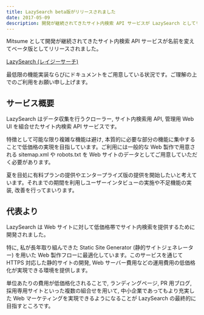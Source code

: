 ```yaml
---
title: LazySearch beta版がリリースされました
date: 2017-05-09
description: 開発が継続されてきたサイト内検索 API サービスが LazySearch としてリリースされました。
---
```


Mitsume として開発が継続されてきたサイト内検索 API サービスが名前を変えてベータ版としてリリースされました。

[LazySearch \(レイジーサーチ\)](https://lazysear.ch/)

最低限の機能実装ならびにドキュメントをご用意している状況です。ご理解の上でのご利用をお願い申し上げます。

## サービス概要

LazySearch はデータ収集を行うクローラー, サイト内検索用 API, 管理用 Web UI を組合せたサイト内検索 API サービスです。

特徴として可能な限り複雑な機能は避け, 本質的に必要な部分の機能に集中することで低価格の実現を目指しています。ご利用には一般的な Web 製作で用意される sitemap.xml や robots.txt を Web サイトのデータとしてご用意していただく必要があります。

夏を目処に有料プランの提供やエンタープライズ版の提供を開始したいと考えています。それまでの期間を利用しユーザーインタビューの実施や不足機能の実装, 改善を行ってまいります。

## 代表より

LazySearch は Web サイトに対して低価格帯でサイト内検索を提供するために開発されました。

特に, 私が長年取り組んできた Static Site Generator (静的サイトジェネレーター) を用いた Web 製作フローに最適化しています。このサービスを通じて HTTPS 対応した静的サイトの開発, Web サーバー費用などの運用費用の低価格化が実現できる環境を提供します。

単位あたりの費用が低価格化されることで, ランディングページ, PR 用ブログ, 採用専用サイトといった複数の組合せを用いて, 中小企業であってもより充実した Web マーケティングを実現できるようになることが LazySearch の最終的に目指すところです。
